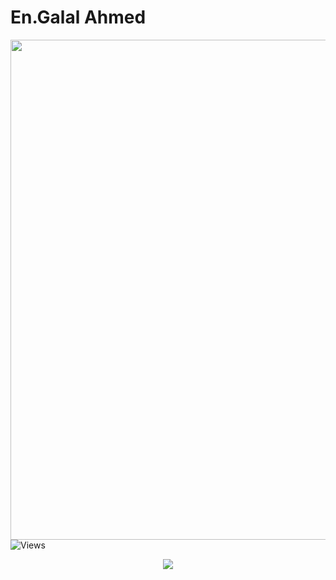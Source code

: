 # En.Galal Ahmed

<div align="center">
  <img src="https://media.giphy.com/media/Yqiw4XZ1LhMRRCL2ZO/giphy.gif" width="700" height="800"/>
</div>
<img src="https://komarev.com/ghpvc/?username=Galal-20&style=flat-square&color=blue" alt="Views"/>

<p align="center">
  <img src="https://readme-typing-svg.demolab.com/?lines=I+am+a+Software+Engineer;&font=Fira%20Code&center=true&size=40&width=700&height=150&duration=4000&pause=1000">
</p>




<!--

Here are some ideas to get you started:

- 🔭 I’m currently working on ...
- 🌱 I’m currently learning ...
- 👯 I’m looking to collaborate on ...
- 🤔 I’m looking for help with ...
- 💬 Ask me about ...
- 📫 How to reach me: ...
- 😄 Pronouns: ...
- ⚡ Fun fact: ...
-->
